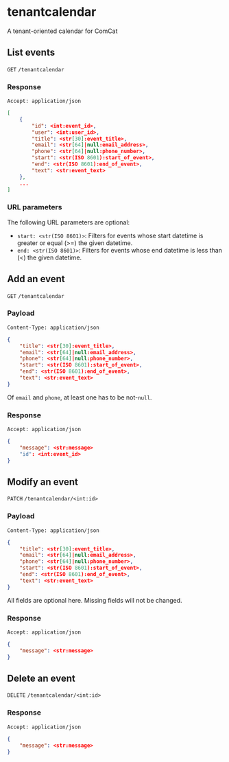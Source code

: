# tenantcalendar
A tenant-oriented calendar for ComCat

## List events
`GET` `/tenantcalendar`
### Response
`Accept: application/json`

```JSON
[
	{
		"id": <int:event_id>,
		"user": <int:user_id>,
		"title": <str[30]:event_title>,
		"email": <str[64]|null:email_address>,
		"phone": <str[64]|null:phone_number>,
		"start": <str(ISO 8601):start_of_event>,
		"end": <str(ISO 8601):end_of_event>,
		"text": <str:event_text>
	},
	...
]
```
### URL parameters
The following URL parameters are optional:

* `start: <str(ISO 8601)>`: Filters for events whose start datetime is greater or equal (>=) the given datetime.
* `end: <str(ISO 8601)>`: Filters for events whose end datetime is less than (<) the given datetime.

## Add an event
`GET` `/tenantcalendar`
### Payload
`Content-Type: application/json`

```JSON
{
	"title": <str[30]:event_title>,
	"email": <str[64]|null:email_address>,
	"phone": <str[64]|null:phone_number>,
	"start": <str(ISO 8601):start_of_event>,
	"end": <str(ISO 8601):end_of_event>,
	"text": <str:event_text>
}
```
Of `email` and `phone`, at least one has to be not-`null`.
### Response
`Accept: application/json`

```JSON
{
	"message": <str:message>
	"id": <int:event_id>
}
```

## Modify an event
`PATCH` `/tenantcalendar/<int:id>`
### Payload
`Content-Type: application/json`

```JSON
{
	"title": <str[30]:event_title>,
	"email": <str[64]|null:email_address>,
	"phone": <str[64]|null:phone_number>,
	"start": <str(ISO 8601):start_of_event>,
	"end": <str(ISO 8601):end_of_event>,
	"text": <str:event_text>
}
```
All fields are optional here.
Missing fields will not be changed.

### Response
`Accept: application/json`

```JSON
{
	"message": <str:message>
}
```

## Delete an event
`DELETE` `/tenantcalendar/<int:id>`

### Response
`Accept: application/json`

```JSON
{
	"message": <str:message>
}
```
